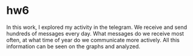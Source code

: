# hw6
In this work, I explored my activity in the telegram. We receive and send hundreds of messages every day. What messages do we receive most often, at what time of year do we communicate more actively. All this information can be seen on the graphs and analyzed. 
